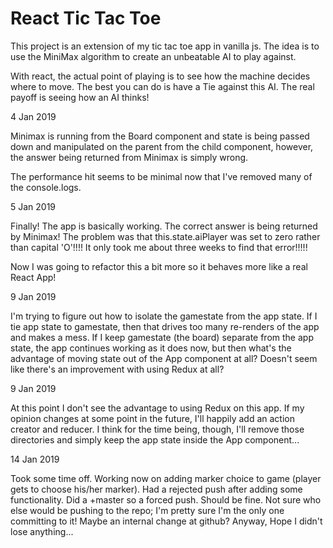 # React Tic Tac Toe

This project is an extension of my tic tac toe app in vanilla js.  The idea is to 
use the MiniMax algorithm to create an unbeatable AI to play against.

With react, the actual point of playing is to see how the machine decides where
to move.  The best you can do is have a Tie against this AI.  The real payoff
is seeing how an AI thinks!


4 Jan 2019

Minimax is running from the Board component and state is being passed down and 
manipulated on the parent from the child component, however, the answer being
returned from Minimax is simply wrong.

The performance hit seems to be minimal now that I've removed many of the console.logs.

5 Jan 2019

Finally!  The app is basically working.  The correct answer is being returned by Minimax!
The problem was that this.state.aiPlayer was set to zero rather than capital 'O'!!!!
It only took me about three weeks to find that error!!!!!

Now I was going to refactor this a bit more so it behaves more like a real React App!

9 Jan 2019

I'm trying to figure out how to isolate the gamestate from the app state.  If I tie app 
state to gamestate, then that drives too many re-renders of the app and makes a mess.
If I keep gamestate (the board) separate from the app state, the app continues working
as it does now, but then what's the advantage of moving state out of the App component
at all?  Doesn't seem like there's an improvement with using Redux at all?

9 Jan 2019

At this point I don't see the advantage to using Redux on this app.  If my opinion 
changes at some point in the future, I'll happily add an action creator and reducer.
I think for the time being, though, I'll remove those directories and simply keep
the app state inside the App component...

14 Jan 2019

Took some time off.  Working now on adding marker choice to game (player gets to choose
his/her marker).  Had a rejected push after adding some functionality.  Did a +master
so a forced push.  Should be fine.  Not sure who else would be pushing to the repo; I'm
pretty sure I'm the only one committing to it!  Maybe an internal change at github?
Anyway, Hope I didn't lose anything...
